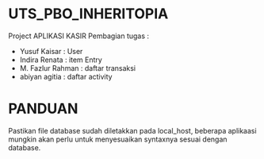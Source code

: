 # UTS_PBO_INHERITOPIA
Project APLIKASI KASIR 
Pembagian tugas :
- Yusuf Kaisar : User
- Indira Renata : item Entry
- M. Fazlur Rahman : daftar transaksi
- abiyan agitia : daftar activity

# PANDUAN
Pastikan file database sudah diletakkan pada local_host, beberapa aplikaasi mungkin akan perlu untuk menyesuaikan syntaxnya sesuai dengan database.


